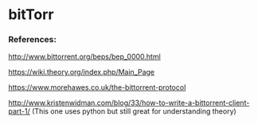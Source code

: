 # bitTorr

### References:

http://www.bittorrent.org/beps/bep_0000.html

https://wiki.theory.org/index.php/Main_Page

https://www.morehawes.co.uk/the-bittorrent-protocol

http://www.kristenwidman.com/blog/33/how-to-write-a-bittorrent-client-part-1/ (This one uses python but still great for understanding theory)


